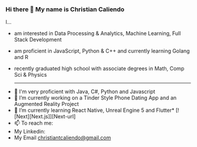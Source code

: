 ### Hi there 👋 My name is Christian Caliendo
I...
- am interested in Data Processing & Analytics, Machine Learning, Full Stack Development
- am proficient in JavaScript, Python & C++ and currently learning Golang and R
- recently graduated high school with associate degrees in Math, Comp Sci & Physics

  ---

* 💪 I'm very proficient with Java, C#, Python and Javascript
* 🔭 I’m currently working on a Tinder Style Phone Dating App and an Augmented Reality Project
* 🌱 I’m currently learning React Native, Unreal Engine 5 and Flutter* [![Next][Next.js]][Next-url]
* 📫 To reach me: 
*   My Linkedin: 
*   My Email christiantcaliendo@gmail.com
<!--
**ChrisCaliendo/ChrisCaliendo** is a ✨ _special_ ✨ repository because its `README.md` (this file) appears on your GitHub profile.

Here are some ideas to get you started:

- 🔭 I’m currently working on ...
- 🌱 I’m currently learning 
- 👯 I’m looking to collaborate on ...
- 🤔 I’m looking for help with ...
- 💬 Ask me about ...
- 📫 How to reach me: ...
- 😄 Pronouns: ...
- ⚡ Fun fact: ...
-->
